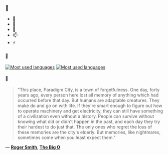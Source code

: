 ### 👋

- 🔭
- 🌱
- 💬
- 📫
- ⚡

#### 🧏

[![Most used languages](https://github-readme-stats-aynah.vercel.app/api/top-langs/?username=aynh&theme=solarized-dark&langs_count=6&layout=compact&hide_title=true)](https://github.com/anuraghazra/github-readme-stats#gh-dark-mode-only)
[![Most used languages](https://github-readme-stats-aynah.vercel.app/api/top-langs/?username=aynh&theme=solarized-light&langs_count=6&layout=compact&hide_title=true)](https://github.com/anuraghazra/github-readme-stats#gh-light-mode-only)

#### 💬

> "This place, Paradigm City, is a town of forgetfulness. One day, forty years ago, every person here lost all memory of anything which had occurred before that day. But humans are adaptable creatures. They make do and go on with life. If they're smart enough to figure out how to operate machinery and get electricity, they can still have something of a civilization even without a history. People can survive without knowing what did or didn't happen in the past, and each day they try their hardest to do just that. The only ones who regret the loss of these memories are the city's elderly. But memories, like nightmares, sometimes come when you least expect them."

&mdash; [**Roger Smith**](https://myanimelist.net/character.php?q=Roger%20Smith&cat=character), [**The Big O**](https://myanimelist.net/search/all?q=The%20Big%20O&cat=all)
